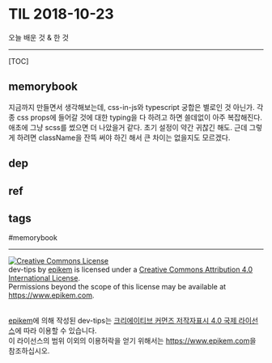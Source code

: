 # TIL 2018-10-23

오늘 배운 것 & 한 것

--------------------------

[TOC]

## memorybook
지금까지 만들면서 생각해보는데, css-in-js와 typescript 궁합은 별로인 것 아닌가. 각종 css props에 들어갈 것에 대한 typing을 다 하려고 하면 쓸데없이 아주 복잡해진다. 애초에 그냥 scss를 썼으면 더 나았을거 같다. 초기 설정이 약간 귀찮긴 해도. 근데 그렇게 하려면 className을 잔뜩 써야 하긴 해서 큰 차이는 없을지도 모르겠다.

## dep

## ref

## tags
  #memorybook



--------------------------


<!-- license start -->

<a rel="license" href="http://creativecommons.org/licenses/by/4.0/"><img alt="Creative Commons License" style="border-width:0" src="https://i.creativecommons.org/l/by/4.0/88x31.png" /></a>
<br /><span xmlns:dct="http://purl.org/dc/terms/" property="dct:title">dev-tips</span> by <a xmlns:cc="http://creativecommons.org/ns#" href="https://www.github.com/epikem/dev-tips" property="cc:attributionName" rel="cc:attributionURL">epikem</a> is licensed under a <a rel="license" href="http://creativecommons.org/licenses/by/4.0/">Creative Commons Attribution 4.0 International License</a>.<br />Permissions beyond the scope of this license may be available at <a xmlns:cc="http://creativecommons.org/ns#" href="https://www.epikem.com" rel="cc:morePermissions">https://www.epikem.com</a>.

<br /><a xmlns:cc="http://creativecommons.org/ns#" href="https://www.github.com/epikem/dev-tips" property="cc:attributionName" rel="cc:attributionURL">epikem</a>에 의해 작성된 <span xmlns:dct="http://purl.org/dc/terms/" property="dct:title">dev-tips</span>는 <a rel="license" href="http://creativecommons.org/licenses/by/4.0/">크리에이티브 커먼즈 저작자표시 4.0 국제 라이선스</a>에 따라 이용할 수 있습니다.<br />이 라이선스의 범위 이외의 이용허락을 얻기 위해서는 <a xmlns:cc="http://creativecommons.org/ns#" href="https://www.epikem.com" rel="cc:morePermissions">https://www.epikem.com</a>을 참조하십시오.

<!-- license end -->